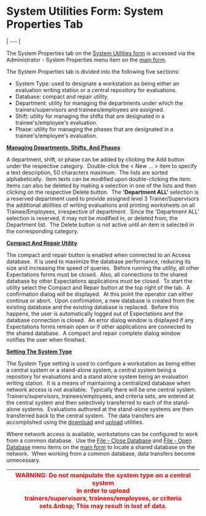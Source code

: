 # System Utilities Form: System Properties     Tab 
| --- |

The System Properties tab on the [System Utilities form](<7mk0.md>) 
is accessed via the Administrator - System Properties menu item on the
[main form](<7jjr.md>).

The System Properties tab is divided into the following five sections:

- System Type: used to designate a 
  workstation as being either an evaluation writing station or a central repository 
  for evaluations.
- Database: compact and repair utility.
- Department: utility for managing the departments under which the 
  trainers/supervisors and trainees/employees are assigned.
- Shift: utility for managing the shifts that are designated in a trainee's/employee's evaluation.
- Phase: utility for managing the phases that are designated in a trainee's/employee's evaluation.

<u><b>Managing Departments, Shifts, And Phases</b></u>

A department, shift, or phase can be added by clicking the Add button under 
the respective category.&nbsp; Double-click the &lt; New ... &gt; item to specify a text description, 
50 characters maximum.&nbsp; The lists are sorted alphabetically.&nbsp; Item texts can be 
modified upon double-clicking the item.&nbsp; Items can also be deleted by making a selection 
in one of the lists and then clicking on the respective Delete button.&nbsp; The **'Department ALL'** selection is a reserved department used to provide assigned level 3 Trainer/Supervisors the additional abilities of writing evaluations and printing worksheets on all Trainee/Employees, irrespective of department.&nbsp; Since the 'Department ALL' selection is reserved, it may not be modified in, or deleted from, the Department list.&nbsp; The Delete button is not active until an item is selected in the corresponding category.

<u><b>Compact And Repair Utility</b></u>

The compact and repair button is enabled when connected to an Access 
database.&nbsp; It is used to maximize the database performance, reducing its 
size and increasing the speed of queries.&nbsp; 
Before running the utility, all other Expectations forms must be closed.&nbsp; 
Also, all connections to the shared database by other Expectations applications 
must be closed.&nbsp; To start the utility select the Compact and Repair button 
at the top right of the tab.&nbsp; A confirmation dialog will be displayed.&nbsp; 
At this point the operator can either continue or abort.&nbsp; Upon 
confirmation, a new database is created from the existing database and the 
existing database is replaced.&nbsp; Before this happens, the user is 
automatically logged out of Expectations and the database connection is closed.&nbsp; 
An error dialog window is displayed if any Expectations forms remain open or if 
other applications are connected to the shared database.&nbsp; A compact and 
repair complete dialog window notifies the user when finished.

<u><b>Setting The System Type</b></u>

The System Type setting is used to configure a workstation as being either a 
central system or a stand-alone system, a central system being a repository for 
evaluations and a stand alone system being an evaluation writing station.&nbsp; 
It is a means of maintaining a centralized database 
when network access is not available.&nbsp; Typically there will be one central 
system.&nbsp; Trainers/supervisors, trainees/employees, and criteria sets, are 
entered at the central system and then selectively transferred to each of the 
stand-alone systems.&nbsp; Evaluations authored at the stand-alone systems are 
then transferred back to the central system.&nbsp; The data transfers are 
accomplished using the [download](<7mr4.md>) and
[upload](<7po0.md>) utilities.

Where network access is available, workstations can be configured to work from a 
common database.&nbsp; Use the [File - Close Database](<7mnk.md>) 
and [File - Open Database](<7mnk.md>) menu items on the
[main form](<7jjr.md>) to locate a shared database on the network.&nbsp; When working from a 
common database, data transfers become unnecessary.

| <font size="3" color="#FF0000"><b>WARNING: </b> Do not manipulate the system type on a central system <br>    in order to upload <br>    trainers/supervisors, trainees/employees, or criteria sets</font><font color="#FF0000"><font size="3">.&amp;nbsp; This may result in lost of data.</font></font> |
| --- |
